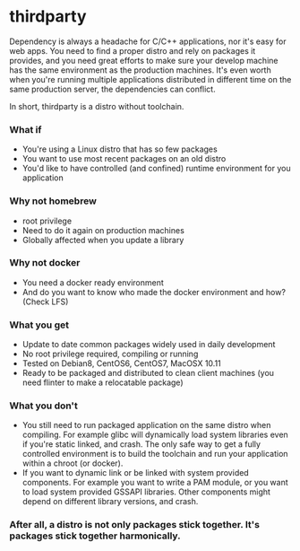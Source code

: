 # thirdparty
Dependency is always a headache for C/C++ applications, nor it's easy for web apps.
You need to find a proper distro and rely on packages it provides, and you need great
efforts to make sure your develop machine has the same environment as the production
machines. It's even worth when you're running multiple applications distributed in
different time on the same production server, the dependencies can conflict.

In short, thirdparty is a distro without toolchain.

### What if
* You're using a Linux distro that has so few packages
* You want to use most recent packages on an old distro
* You'd like to have controlled (and confined) runtime environment for you application

### Why not homebrew
* root privilege
* Need to do it again on production machines
* Globally affected when you update a library

### Why not docker
* You need a docker ready environment
* And do you want to know who made the docker environment and how? (Check LFS)

### What you get
* Update to date common packages widely used in daily development
* No root privilege required, compiling or running
* Tested on Debian8, CentOS6, CentOS7, MacOSX 10.11
* Ready to be packaged and distributed to clean client machines (you need flinter to make a relocatable package)

### What you don't
* You still need to run packaged application on the same distro when compiling.
For example glibc will dynamically load system libraries even if you're static linked, and crash.
The only safe way to get a fully controlled environment is to build the toolchain and run your application within a chroot (or docker).
* If you want to dynamic link or be linked with system provided components.
For example you want to write a PAM module, or you want to load system provided GSSAPI libraries.
Other components might depend on different library versions, and crash.

### After all, a distro is not only packages stick together. It's packages stick together harmonically.
